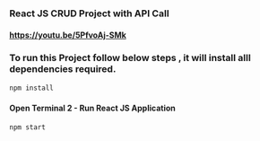 ### React JS CRUD Project with API Call
#### https://youtu.be/5PfvoAj-SMk

### To run this Project follow below steps , it will install alll dependencies required.
```bash
npm install
```
#### Open Terminal 2 - Run React JS Application
```bash
npm start
```
